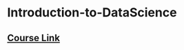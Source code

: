 # Introduction-to-DataScience
## [Course Link](https://edx.org/course/data-science-orientation-microsoft-dat101x-0)
